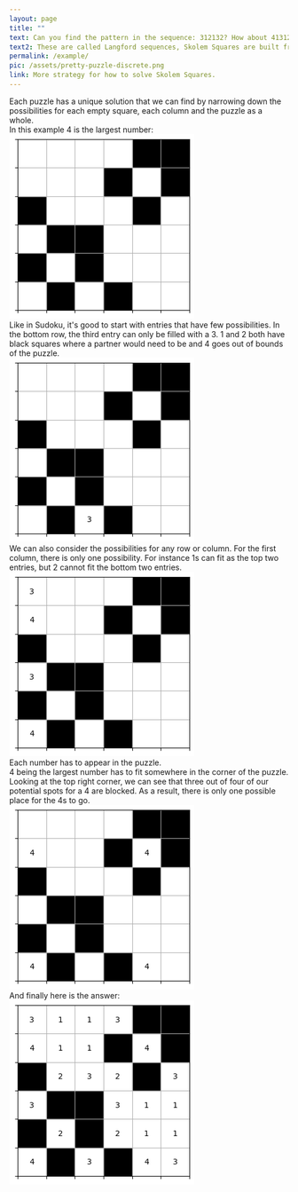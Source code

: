 ```yaml
---
layout: page
title: ""
text: Can you find the pattern in the sequence: 312132? How about 41312432?
text2: These are called Langford sequences, Skolem Squares are built from the closely related Skolem sequences. To see the answer keep scrolling!
permalink: /example/
pic: /assets/pretty-puzzle-discrete.png
link: More strategy for how to solve Skolem Squares.
---
```


<div class="page-wrap">
Each puzzle has a unique solution that we can find by narrowing down the possibilities for each empty square, each column and the puzzle as a whole.<br>
In this example 4 is the largest number: <br>

</div>

<img class="example_img" src="/assets/example-page/4-6-6.png">

<div class="page-wrap">
Like in Sudoku, it's good to start with entries that have few possibilities.
In the bottom row, the third entry can only be filled with a 3.
1 and 2 both have black squares where a partner would need to be and 4 goes out of bounds of the puzzle.<br>
</div>


<img class="example_img" src="/assets/example-page/4-6-6-example1.png">

<div class="page-wrap">
We can also consider the possibilities for any row or column.
For the first column, there is only one possibility.
For instance 1s can fit as the top two entries, but 2 cannot fit the bottom two entries.<br>
</div>


<img class="example_img" src="/assets/example-page/4-6-6-example2.png">

<div class="page-wrap">
Each number has to appear in the puzzle. <br>
4 being the largest number has to fit somewhere in the corner of the puzzle.
Looking at the top right corner, we can see that three out of four of our potential spots for a 4 are blocked.
As a result, there is only one possible place for the 4s to go.<br>
</div>

<img class="example_img" src="/assets/example-page/4-6-6-example3.png">

<div class="page-wrap">
And finally here is the answer: <br>
</div>

<img class="example_img" src="/assets/example-page/4-6-6-solved.png">
